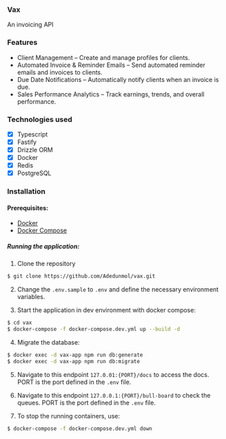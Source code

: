 ### Vax
An invoicing API

### Features
- Client Management – Create and manage profiles for clients.
- Automated Invoice & Reminder Emails – Send automated reminder emails and invoices to clients.
- Due Date Notifications – Automatically notify clients when an invoice is due.
- Sales Performance Analytics – Track earnings, trends, and overall performance.

### Technologies used
- [x] Typescript
- [x] Fastify
- [x] Drizzle ORM
- [x] Docker
- [x] Redis
- [x] PostgreSQL

### Installation

#### Prerequisites:

* [Docker](https://www.docker.com/get-started)
* [Docker Compose](https://docs.docker.com/compose/install/)

##### Running the application:

1. Clone the repository
```bash
$ git clone https://github.com/Adedunmol/vax.git
```

2. Change the `.env.sample` to `.env` and define the necessary environment variables.

3. Start the application in dev environment with docker compose:
```bash
$ cd vax
$ docker-compose -f docker-compose.dev.yml up --build -d
```

4. Migrate the database:
```bash
$ docker exec -d vax-app npm run db:generate
$ docker exec -d vax-app npm run db:migrate
```

5. Navigate to this endpoint `127.0.01:{PORT}/docs` to access the docs. PORT is the port defined in the `.env` file.

6. Navigate to this endpoint `127.0.0.1:{PORT}/bull-board` to check the queues. PORT is the port defined in the `.env` file. 

7. To stop the running containers, use:
```bash
$ docker-compose -f docker-compose.dev.yml down
```